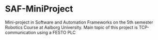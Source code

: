 # SAF-MiniProject
Mini-project in Software and Automation Frameworks on the 5th semester Robotics Course at Aalborg University.  Main topic of this project is TCP-communication using a FESTO PLC  
